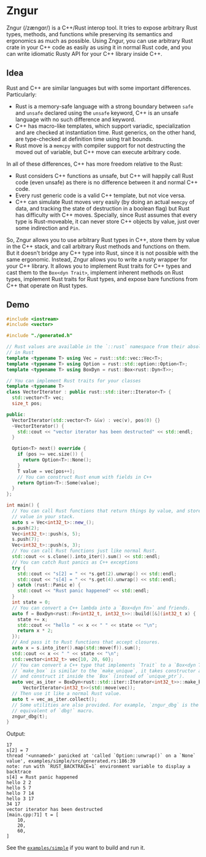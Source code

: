 # Zngur

Zngur (/zængɑr/) is a C++/Rust interop tool. It tries to expose arbitrary Rust types, methods, and functions while preserving its
semantics and ergonomics as much as possible. Using Zngur, you can use arbitrary Rust crate in your C++ code as easily as using it in
normal Rust code, and you can write idiomatic Rusty API for your C++ library inside C++.

## Idea

Rust and C++ are similar languages but with some important differences. Particularly:

- Rust is a memory-safe language with a strong boundary between `safe` and `unsafe` declared using the `unsafe` keyword, C++
  is an unsafe language with no such difference and keyword.
- C++ has macro-like templates, which support variadic, specialization and are checked
  at instantiation time. Rust generics, on the other hand, are type-checked at definition
  time using trait bounds.
- Rust move is a `memcpy` with compiler support for not destructing the moved out of variable, but C++
  move can execute arbitrary code.

In all of these differences, C++ has more freedom relative to the Rust:

- Rust considers C++ functions as unsafe, but C++ will happily call Rust code (even unsafe) as there
  is no difference between it and normal C++ code.
- Every rust generic code is a valid C++ template, but not vice versa.
- C++ can simulate Rust moves very easily (by doing an actual `memcpy` of data, and tracking the state of destruction in
  a boolean flag) but Rust has difficulty with C++ moves. Specially, since Rust assumes that every type is
  Rust-moveable, it can never store C++ objects by value, just over some indirection and `Pin`.

So, Zngur allows you to use arbitrary Rust types in C++, store them by value in the C++ stack, and call arbitrary Rust methods and functions
on them. But it doesn't bridge any C++ type into Rust, since it is not possible with the same ergonomic. Instead, Zngur allows you to
write a rusty wrapper for your C++ library. It allows you to implement Rust traits for C++ types and cast them to
the `Box<dyn Trait>`, implement inherent methods on Rust types, implement Rust traits for Rust types, and expose bare functions
from C++ that operate on Rust types.

## Demo

```C++
#include <iostream>
#include <vector>

#include "./generated.h"

// Rust values are available in the `::rust` namespace from their absolute path
// in Rust
template <typename T> using Vec = rust::std::vec::Vec<T>;
template <typename T> using Option = rust::std::option::Option<T>;
template <typename T> using BoxDyn = rust::Box<rust::Dyn<T>>;

// You can implement Rust traits for your classes
template <typename T>
class VectorIterator : public rust::std::iter::Iterator<T> {
  std::vector<T> vec;
  size_t pos;

public:
  VectorIterator(std::vector<T> &&v) : vec(v), pos(0) {}
  ~VectorIterator() {
    std::cout << "vector iterator has been destructed" << std::endl;
  }

  Option<T> next() override {
    if (pos >= vec.size()) {
      return Option<T>::None();
    }
    T value = vec[pos++];
    // You can construct Rust enum with fields in C++
    return Option<T>::Some(value);
  }
};

int main() {
  // You can call Rust functions that return things by value, and store that
  // value in your stack.
  auto s = Vec<int32_t>::new_();
  s.push(2);
  Vec<int32_t>::push(s, 5);
  s.push(7);
  Vec<int32_t>::push(s, 3);
  // You can call Rust functions just like normal Rust.
  std::cout << s.clone().into_iter().sum() << std::endl;
  // You can catch Rust panics as C++ exceptions
  try {
    std::cout << "s[2] = " << *s.get(2).unwrap() << std::endl;
    std::cout << "s[4] = " << *s.get(4).unwrap() << std::endl;
  } catch (rust::Panic e) {
    std::cout << "Rust panic happened" << std::endl;
  }
  int state = 0;
  // You can convert a C++ lambda into a `Box<dyn Fn>` and friends.
  auto f = BoxDyn<rust::Fn<int32_t, int32_t>>::build([&](int32_t x) {
    state += x;
    std::cout << "hello " << x << " " << state << "\n";
    return x * 2;
  });
  // And pass it to Rust functions that accept closures.
  auto x = s.into_iter().map(std::move(f)).sum();
  std::cout << x << " " << state << "\n";
  std::vector<int32_t> vec{10, 20, 60};
  // You can convert a C++ type that implements `Trait` to a `Box<dyn Trait>`.
  // `make_box` is similar to the `make_unique`, it takes constructor arguments
  // and construct it inside the `Box` (instead of `unique_ptr`).
  auto vec_as_iter = BoxDyn<rust::std::iter::Iterator<int32_t>>::make_box<
      VectorIterator<int32_t>>(std::move(vec));
  // Then use it like a normal Rust value.
  auto t = vec_as_iter.collect();
  // Some utilities are also provided. For example, `zngur_dbg` is the
  // equivalent of `dbg!` macro.
  zngur_dbg(t);
}
```

Output:

```
17
s[2] = 7
thread '<unnamed>' panicked at 'called `Option::unwrap()` on a `None` value', examples/simple/src/generated.rs:186:39
note: run with `RUST_BACKTRACE=1` environment variable to display a backtrace
s[4] = Rust panic happened
hello 2 2
hello 5 7
hello 7 14
hello 3 17
34 17
vector iterator has been destructed
[main.cpp:71] t = [
    10,
    20,
    60,
]
```

See the [`examples/simple`](https://github.com/HKalbasi/zngur/blob/main/examples/simple) if you want to build and run it.
